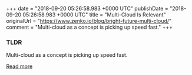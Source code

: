 +++
date = "2018-09-20 05:26:58.983 +0000 UTC"
publishDate = "2018-09-20 05:26:58.983 +0000 UTC"
title = "Multi-Cloud Is Relevant"
originalUrl = "https://www.zenko.io/blog/bright-future-multi-cloud/"
comment = "Multi-cloud as a concept is picking up speed fast."
+++

### TLDR

Multi-cloud as a concept is picking up speed fast.

[Read more](https://www.zenko.io/blog/bright-future-multi-cloud/)
